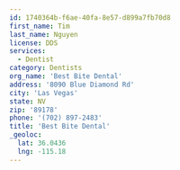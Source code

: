 ```yaml
---
id: 1740364b-f6ae-40fa-8e57-d899a7fb70d8
first_name: Tim
last_name: Nguyen
license: DDS
services:
  - Dentist
category: Dentists
org_name: 'Best Bite Dental'
address: '8090 Blue Diamond Rd'
city: 'Las Vegas'
state: NV
zip: '89178'
phone: '(702) 897-2483'
title: 'Best Bite Dental'
_geoloc:
  lat: 36.0436
  lng: -115.18
---
```


